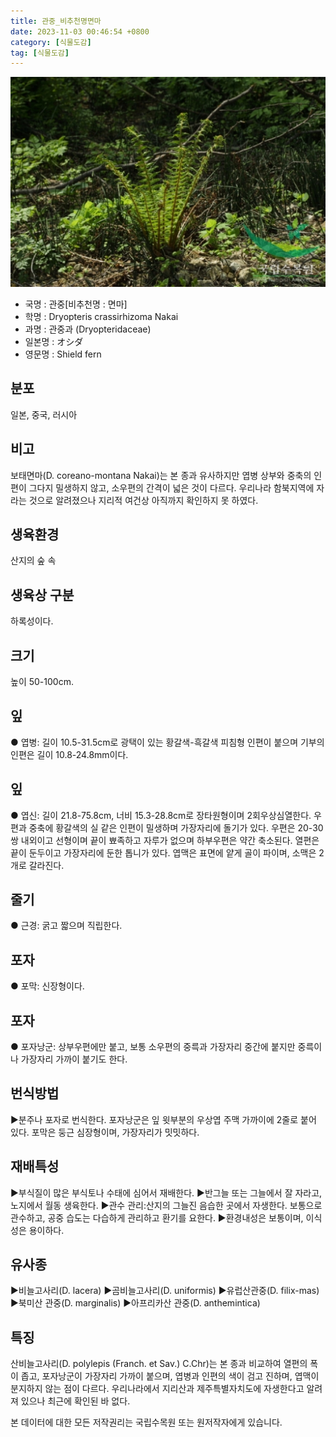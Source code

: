 ```yaml
---
title: 관중_비추천명면마
date: 2023-11-03 00:46:54 +0800
category: [식물도감]
tag: [식물도감]
---
```




![관중[비추천명 : 면마]](/assets/img/fileUpload/plants/basic/Dryopteridaceae/Dryopteris/3534/1_th2.JPG)
- 국명 : 관중[비추천명 : 면마]
- 학명 : Dryopteris crassirhizoma Nakai
- 과명 : 관중과 (Dryopteridaceae)
- 일본명 : オシダ
- 영문명 : Shield fern


## 분포
일본, 중국, 러시아
## 비고
보태면마(D. coreano-montana Nakai)는 본 종과 유사하지만 엽병 상부와 중축의 인편이 그다지 밀생하지 않고, 소우편의 간격이 넓은 것이 다르다. 우리나라 함북지역에 자라는 것으로 알려졌으나 지리적 여건상 아직까지 확인하지 못 하였다.
## 생육환경
산지의 숲 속
## 생육상 구분
하록성이다. 
## 크기
높이 50-100cm.
## 잎
● 엽병: 길이 10.5-31.5cm로 광택이 있는 황갈색-흑갈색 피침형 인편이 붙으며 기부의 인편은 길이 10.8-24.8mm이다. 
## 잎
● 엽신: 길이 21.8-75.8cm, 너비 15.3-28.8cm로 장타원형이며 2회우상심열한다. 우편과 중축에 황갈색의 실 같은 인편이 밀생하며 가장자리에 돌기가 있다. 우편은 20-30쌍 내외이고 선형이며 끝이 뾰족하고 자루가 없으며 하부우편은 약간 축소된다. 열편은 끝이 둔두이고 가장자리에 둔한 톱니가 있다. 엽맥은 표면에 얕게 골이 파이며, 소맥은 2개로 갈라진다. 
## 줄기
● 근경: 굵고 짧으며 직립한다. 
## 포자
● 포막: 신장형이다. 
## 포자
● 포자낭군: 상부우편에만 붙고, 보통 소우편의 중륵과 가장자리 중간에 붙지만 중륵이나 가장자리 가까이 붙기도 한다. 
## 번식방법
▶분주나 포자로 번식한다.
 포자낭군은 잎 윗부분의 우상엽 주맥 가까이에 2줄로 붙어 있다. 포막은 둥근 심장형이며, 가장자리가 밋밋하다.
## 재배특성
▶부식질이 많은 부식토나 수태에 심어서 재배한다.
▶반그늘 또는 그늘에서 잘 자라고, 노지에서 월동 생육한다.
▶관수 관리:산지의 그늘진 음습한 곳에서 자생한다. 보통으로 관수하고, 공중  습도는 다습하게 관리하고 환기를 요한다. 
▶환경내성은 보통이며, 이식성은 용이하다.
## 유사종
▶비늘고사리(D. lacera)
▶곰비늘고사리(D. uniformis)
▶유럽산관중(D. filix-mas)
▶북미산 관중(D. marginalis)
▶아프리카산 관중(D. anthemintica)
## 특징
산비늘고사리(D. polylepis (Franch. et Sav.) C.Chr)는 본 종과 비교하여 열편의 폭이 좁고, 포자낭군이 가장자리 가까이 붙으며, 엽병과 인편의 색이 검고 진하며, 엽맥이 분지하지 않는 점이 다르다. 우리나라에서 지리산과 제주특별자치도에 자생한다고 알려져 있으나 최근에 확인된 바 없다.






본 데이터에 대한 모든 저작권리는 국립수목원 또는 원저작자에게 있습니다.
